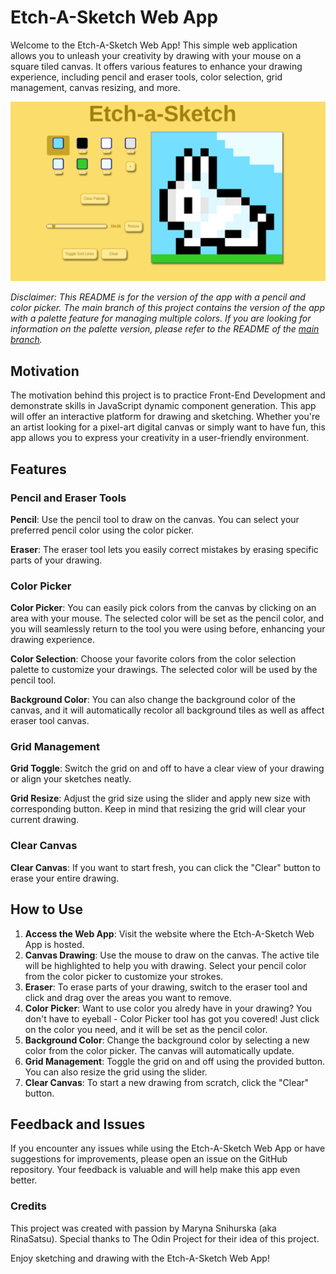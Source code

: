 # Etch-A-Sketch Web App
Welcome to the Etch-A-Sketch Web App! This simple web application allows you to unleash your creativity by drawing with your mouse on a square tiled canvas. It offers various features to enhance your drawing experience, including pencil and eraser tools, color selection, grid management, canvas resizing, and more.

![Screenshot](screenshot.png)

*Disclaimer: This README is for the version of the app with a pencil and color picker. The main branch of this project contains the version of the app with a palette feature for managing multiple colors. If you are looking for information on the palette version, please refer to the README of the [main branch](../main).*

## Motivation
The motivation behind this project is to practice Front-End Development and demonstrate skills in JavaScript dynamic component generation. This app will offer an interactive platform for drawing and sketching. Whether you're an artist looking for a pixel-art digital canvas or simply want to have fun, this app allows you to express your creativity in a user-friendly environment.

## Features
### Pencil and Eraser Tools
**Pencil**: Use the pencil tool to draw on the canvas. You can select your preferred pencil color using the color picker.

**Eraser**: The eraser tool lets you easily correct mistakes by erasing specific parts of your drawing.

### Color Picker
**Color Picker**: You can easily pick colors from the canvas by clicking on an area with your mouse. The selected color will be set as the pencil color, and you will seamlessly return to the tool you were using before, enhancing your drawing experience.

**Color Selection**: Choose your favorite colors from the color selection palette to customize your drawings. The selected color will be used by the pencil tool.

**Background Color**: You can also change the background color of the canvas, and it will automatically recolor all background tiles as well as affect eraser tool canvas.

### Grid Management
**Grid Toggle**: Switch the grid on and off to have a clear view of your drawing or align your sketches neatly.

**Grid Resize**: Adjust the grid size using the slider and apply new size with corresponding button. Keep in mind that resizing the grid will clear your current drawing.

### Clear Canvas
**Clear Canvas**: If you want to start fresh, you can click the "Clear" button to erase your entire drawing.

## How to Use
1. **Access the Web App**: Visit the website where the Etch-A-Sketch Web App is hosted.
2. **Canvas Drawing**: Use the mouse to draw on the canvas. The active tile will be highlighted to help you with drawing. Select your pencil color from the color picker to customize your strokes.
3. **Eraser**: To erase parts of your drawing, switch to the eraser tool and click and drag over the areas you want to remove.
4. **Color Picker**: Want to use color you alredy have in your drawing? You don't have to eyeball - Color Picker tool has got you covered! Just click on the color you need, and it will be set as the pencil color.
5. **Background Color**: Change the background color by selecting a new color from the color picker. The canvas will automatically update.
6. **Grid Management**: Toggle the grid on and off using the provided button. You can also resize the grid using the slider.
7. **Clear Canvas**: To start a new drawing from scratch, click the "Clear" button.

## Feedback and Issues
If you encounter any issues while using the Etch-A-Sketch Web App or have suggestions for improvements, please open an issue on the GitHub repository. Your feedback is valuable and will help make this app even better.

### Credits
This project was created with passion by  Maryna Snihurska (aka RinaSatsu). Special thanks to The Odin Project for their idea of this project.

Enjoy sketching and drawing with the Etch-A-Sketch Web App!
